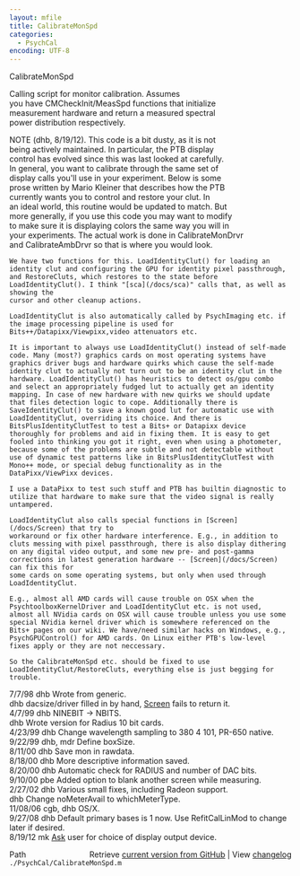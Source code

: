 ```yaml
---
layout: mfile
title: CalibrateMonSpd
categories:
  - PsychCal
encoding: UTF-8
---
```


CalibrateMonSpd  

Calling script for monitor calibration.  Assumes  
you have CMCheckInit/MeasSpd functions that initialize  
measurement hardware and return a measured spectral  
power distribution respectively.  

NOTE (dhb, 8/19/12).  This code is a bit dusty, as it is not  
being actively maintained.  In particular, the PTB display  
control has evolved since this was last looked at carefully.  
In general, you want to calibrate through the same set of  
display calls you'll use in your experiment.  Below is some  
prose written by Mario Kleiner that describes how the PTB  
currently wants you to control and restore your clut.  In  
an ideal world, this routine would be updated to match.  But  
more generally, if you use this code you may want to modify  
to make sure it is displaying colors the same way you will in  
your experiments.  The actual work is done in CalibrateMonDrvr  
and CalibrateAmbDrvr so that is where you would look.  

    We have two functions for this. LoadIdentityClut() for loading an  
    identity clut and configuring the GPU for identity pixel passthrough,  
    and RestoreCluts, which restores to the state before  
    LoadIdentityClut(). I think "[sca](/docs/sca)" calls that, as well as showing the  
    cursor and other cleanup actions.  

    LoadIdentityClut is also automatically called by PsychImaging etc. if  
    the image processing pipeline is used for  
    Bits++/Datapixx/Viewpixx,video attenuators etc.  

    It is important to always use LoadIdentityClut() instead of self-made  
    code. Many (most?) graphics cards on most operating systems have  
    graphics driver bugs and hardware quirks which cause the self-made  
    identity clut to actually not turn out to be an identity clut in the  
    hardware. LoadIdentityClut() has heuristics to detect os/gpu combo  
    and select an appropriately fudged lut to actually get an identity  
    mapping. In case of new hardware with new quirks we should update  
    that files detection logic to cope. Additionally there is  
    SaveIdentityClut() to save a known good lut for automatic use with  
    LoadIdentityClut, overriding its choice. And there is  
    BitsPlusIdentityClutTest to test a Bits+ or Datapixx device  
    thoroughly for problems and aid in fixing them. It is easy to get  
    fooled into thinking you got it right, even when using a photometer,  
    because some of the problems are subtle and not detectable without  
    use of dynamic test patterns like in BitsPlusIdentityClutTest with  
    Mono++ mode, or special debug functionality as in the  
    DataPixx/ViewPixx devices.  

    I use a DataPixx to test such stuff and PTB has builtin diagnostic to  
    utilize that hardware to make sure that the video signal is really  
    untampered.  

    LoadIdentityClut also calls special functions in [Screen](/docs/Screen) that try to  
    workaround or fix other hardware interference. E.g., in addition to  
    cluts messing with pixel passthrough, there is also display dithering  
    on any digital video output, and some new pre- and post-gamma  
    corrections in latest generation hardware -- [Screen](/docs/Screen) can fix this for  
    some cards on some operating systems, but only when used through  
    LoadIdentityClut.  

    E.g., almost all AMD cards will cause trouble on OSX when the  
    PsychtoolboxKernelDriver and LoadIdentityClut etc. is not used,  
    almost all NVidia cards on OSX will cause trouble unless you use some  
    special NVidia kernel driver which is somewhere referenced on the  
    Bits+ pages on our wiki. We have/need similar hacks on Windows, e.g.,  
    PsychGPUControl() for AMD cards. On Linux either PTB's low-level  
    fixes apply or they are not neccessary.  

    So the CalibrateMonSpd etc. should be fixed to use  
    LoadIdentityClut/RestoreCluts, everything else is just begging for  
    trouble.  

7/7/98  dhb  Wrote from generic.  
        dhb  dacsize/driver filled in by hand, [Screen](/docs/Screen) fails to return it.  
4/7/99  dhb  NINEBIT -\> NBITS.  
        dhb  Wrote version for Radius 10 bit cards.  
4/23/99 dhb  Change wavelength sampling to 380 4 101, PR-650 native.  
9/22/99 dhb, mdr  Define boxSize.  
8/11/00 dhb  Save mon in rawdata.  
8/18/00 dhb  More descriptive information saved.  
8/20/00 dhb  Automatic check for RADIUS and number of DAC bits.  
9/10/00 pbe  Added option to blank another screen while measuring.  
2/27/02 dhb  Various small fixes, including Radeon support.  
        dhb  Change noMeterAvail to whichMeterType.  
11/08/06 cgb, dhb  OS/X.  
9/27/08 dhb  Default primary bases is 1 now.  Use RefitCalLinMod to change later if desired.  
8/19/12 mk   [Ask](/docs/Ask) user for choice of display output device.  


<div class="code_header" style="text-align:right;">
  <span style="float:left;">Path&nbsp;&nbsp;</span> <span class="counter">Retrieve <a href=
  "https://raw.github.com/Psychtoolbox-3/Psychtoolbox-3/beta/./PsychCal/CalibrateMonSpd.m">current version from GitHub</a> | View <a href=
  "https://github.com/Psychtoolbox-3/Psychtoolbox-3/commits/beta/./PsychCal/CalibrateMonSpd.m">changelog</a></span>
</div>
<div class="code">
  <code>./PsychCal/CalibrateMonSpd.m</code>
</div>
